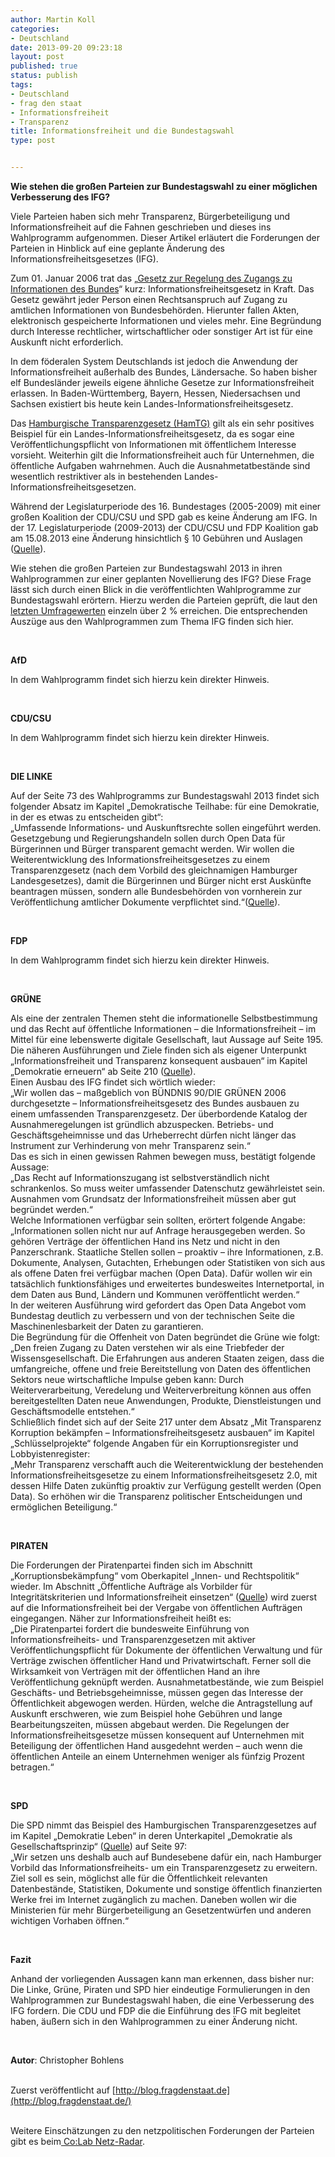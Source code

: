 ```yaml
---
author: Martin Koll
categories:
- Deutschland
date: 2013-09-20 09:23:18
layout: post
published: true
status: publish
tags:
- Deutschland
- frag den staat
- Informationsfreiheit
- Transparenz
title: Informationsfreiheit und die Bundestagswahl
type: post


---
```


**Wie stehen die großen Parteien zur Bundestagswahl zu einer möglichen Verbesserung des IFG?**

Viele Parteien haben sich mehr Transparenz, Bürgerbeteiligung und Informationsfreiheit auf die Fahnen geschrieben und dieses ins Wahlprogramm aufgenommen. Dieser Artikel erläutert die Forderungen der Parteien in Hinblick auf eine geplante Änderung des Informationsfreiheitsgesetzes (IFG).

Zum 01. Januar 2006 trat das „[Gesetz zur Regelung des Zugangs zu Informationen des Bundes](http://www.tumblr.com/blog/%20http://www.gesetze-im-internet.de/ifg/%20)“ kurz: Informationsfreiheitsgesetz in Kraft. Das Gesetz gewährt jeder Person einen Rechtsanspruch auf Zugang zu amtlichen Informationen von Bundesbehörden. Hierunter fallen Akten, elektronisch gespeicherte Informationen und vieles mehr. Eine Begründung durch Interesse rechtlicher, wirtschaftlicher oder sonstiger Art ist für eine Auskunft nicht erforderlich.

In dem föderalen System Deutschlands ist jedoch die Anwendung der Informationsfreiheit außerhalb des Bundes, Ländersache. So haben bisher elf Bundesländer jeweils eigene ähnliche Gesetze zur Informationsfreiheit erlassen. In Baden-Württemberg, Bayern, Hessen, Niedersachsen und Sachsen existiert bis heute kein Landes-Informationsfreiheitsgesetz.

Das [Hamburgische Transparenzgesetz (HamTG)](http://www.hamburg.de/transparenzgesetz/) gilt als ein sehr positives Beispiel für ein Landes-Informationsfreiheitsgesetz, da es sogar eine Veröffentlichungspflicht von Informationen mit öffentlichem Interesse vorsieht. Weiterhin gilt die Informationsfreiheit auch für Unternehmen, die öffentliche Aufgaben wahrnehmen. Auch die Ausnahmetatbestände sind wesentlich restriktiver als in bestehenden Landes-Informationsfreiheitsgesetzen.

Während der Legislaturperiode des 16. Bundestages (2005-2009) mit einer großen Koalition der CDU/CSU und SPD gab es keine Änderung am IFG. In der 17. Legislaturperiode (2009-2013) der CDU/CSU und FDP Koalition gab am 15.08.2013 eine Änderung hinsichtlich § 10 Gebühren und Auslagen ([Quelle](http://www.buzer.de/gesetz/7082/al40584-0.htm%20)).

Wie stehen die großen Parteien zur Bundestagswahl 2013 in ihren Wahlprogrammen zur einer geplanten Novellierung des IFG? Diese Frage lässt sich durch einen Blick in die veröffentlichten Wahlprogramme zur Bundestagswahl erörtern. Hierzu werden die Parteien geprüft, die laut den [letzten Umfragewerten](http://www.wahlumfragen.org/bundestagswahl/wahlumfragen_bundestagswahl.php%20) einzeln über 2 % erreichen. Die entsprechenden Auszüge aus den Wahlprogrammen zum Thema IFG finden sich hier.

 

**AfD**

In dem Wahlprogramm findet sich hierzu kein direkter Hinweis.

 

**CDU/CSU**

In dem Wahlprogramm findet sich hierzu kein direkter Hinweis.

 

**DIE LINKE**

Auf der Seite 73 des Wahlprogramms zur Bundestagswahl 2013 findet sich folgender Absatz im Kapitel „Demokratische Teilhabe: für eine Demokratie, in der es etwas zu entscheiden gibt“:  
„Umfassende Informations- und Auskunftsrechte sollen eingeführt werden. Gesetzgebung und Regierungshandeln sollen durch Open Data für Bürgerinnen und Bürger transparent gemacht werden. Wir wollen die Weiterentwicklung des Informationsfreiheitsgesetzes zu einem Transparenzgesetz (nach dem Vorbild des gleichnamigen Hamburger Landesgesetzes), damit die Bürgerinnen und Bürger nicht erst Auskünfte beantragen müssen, sondern alle Bundesbehörden von vornherein zur Veröffentlichung amtlicher Dokumente verpflichtet sind.“([Quelle](http://www.die-linke.de/fileadmin/download/wahlen2013/bundestagswahlprogramm/bundestagswahlprogramm2013_langfassung.pdf%20)).

 

**FDP**

In dem Wahlprogramm findet sich hierzu kein direkter Hinweis.

 

**GRÜNE**

Als eine der zentralen Themen steht die informationelle Selbstbestimmung und das Recht auf öffentliche Informationen – die Informationsfreiheit – im Mittel für eine lebenswerte digitale Gesellschaft, laut Aussage auf Seite 195. Die näheren Ausführungen und Ziele finden sich als eigener Unterpunkt „Informationsfreiheit und Transparenz konsequent ausbauen“ im Kapitel „Demokratie erneuern“ ab Seite 210 ([Quelle](http://www.tumblr.com/blog/%20http://www.gruene.de/fileadmin/user_upload/Dokumente/Wahlprogramm/Wahlprogramm-barrierefrei.pdf%20)).  
Einen Ausbau des IFG findet sich wörtlich wieder:  
„Wir wollen das – maßgeblich von BÜNDNIS 90/DIE GRÜNEN 2006 durchgesetzte – Informationsfreiheitsgesetz des Bundes ausbauen zu einem umfassenden Transparenzgesetz. Der überbordende Katalog der Ausnahmeregelungen ist gründlich abzuspecken. Betriebs- und Geschäftsgeheimnisse und das Urheberrecht dürfen nicht länger das Instrument zur Verhinderung von mehr Transparenz sein.“  
Das es sich in einen gewissen Rahmen bewegen muss, bestätigt folgende Aussage:  
„Das Recht auf Informationszugang ist selbstverständlich nicht schrankenlos. So muss weiter umfassender Datenschutz gewährleistet sein. Ausnahmen vom Grundsatz der Informationsfreiheit müssen aber gut begründet werden.“  
Welche Informationen verfügbar sein sollten, erörtert folgende Angabe:  
„Informationen sollen nicht nur auf Anfrage herausgegeben werden. So gehören Verträge der öffentlichen Hand ins Netz und nicht in den Panzerschrank. Staatliche Stellen sollen – proaktiv – ihre Informationen, z.B. Dokumente, Analysen, Gutachten, Erhebungen oder Statistiken von sich aus als offene Daten frei verfügbar machen (Open Data). Dafür wollen wir ein tatsächlich funktionsfähiges und erweitertes bundesweites Internetportal, in dem Daten aus Bund, Ländern und Kommunen veröffentlicht werden.“  
In der weiteren Ausführung wird gefordert das Open Data Angebot vom Bundestag deutlich zu verbessern und von der technischen Seite die Maschinenlesbarkeit der Daten zu garantieren.  
Die Begründung für die Offenheit von Daten begründet die Grüne wie folgt:  
„Den freien Zugang zu Daten verstehen wir als eine Triebfeder der Wissensgesellschaft. Die Erfahrungen aus anderen Staaten zeigen, dass die umfangreiche, offene und freie Bereitstellung von Daten des öffentlichen Sektors neue wirtschaftliche Impulse geben kann: Durch Weiterverarbeitung, Veredelung und Weiterverbreitung können aus offen bereitgestellten Daten neue Anwendungen, Produkte, Dienstleistungen und Geschäftsmodelle entstehen.“  
Schließlich findet sich auf der Seite 217 unter dem Absatz „Mit Transparenz Korruption bekämpfen – Informationsfreiheitsgesetz ausbauen“ im Kapitel „Schlüsselprojekte“ folgende Angaben für ein Korruptionsregister und Lobbyistenregister:  
„Mehr Transparenz verschafft auch die Weiterentwicklung der bestehenden Informationsfreiheitsgesetze zu einem Informationsfreiheitsgesetz 2.0, mit dessen Hilfe Daten zukünftig proaktiv zur Verfügung gestellt werden (Open Data). So erhöhen wir die Transparenz politischer Entscheidungen und ermöglichen Beteiligung.“

 

**PIRATEN**

Die Forderungen der Piratenpartei finden sich im Abschnitt „Korruptionsbekämpfung“ vom Oberkapitel „Innen- und Rechtspolitik“ wieder. Im Abschnitt „Öffentliche Aufträge als Vorbilder für Integritätskriterien und Informationsfreiheit einsetzen“ ([Quelle](http://www.piratenpartei.de/wp-content/uploads/2013/06/PP-Bund-BTW13v1.pdf%20)) wird zuerst auf die Informationsfreiheit bei der Vergabe von öffentlichen Aufträgen eingegangen. Näher zur Informationsfreiheit heißt es:  
„Die Piratenpartei fordert die bundesweite Einführung von Informationsfreiheits- und Transparenzgesetzen mit aktiver Veröffentlichungspflicht für Dokumente der öffentlichen Verwaltung und für Verträge zwischen öffentlicher Hand und Privatwirtschaft. Ferner soll die Wirksamkeit von Verträgen mit der öffentlichen Hand an ihre Veröffentlichung geknüpft werden. Ausnahmetatbestände, wie zum Beispiel Geschäfts- und Betriebsgeheimnisse, müssen gegen das Interesse der Öffentlichkeit abgewogen werden. Hürden, welche die Antragstellung auf Auskunft erschweren, wie zum Beispiel hohe Gebühren und lange Bearbeitungszeiten, müssen abgebaut werden. Die Regelungen der Informationsfreiheitsgesetze müssen konsequent auf Unternehmen mit Beteiligung der öffentlichen Hand ausgedehnt werden – auch wenn die öffentlichen Anteile an einem Unternehmen weniger als fünfzig Prozent betragen.“

 

**SPD**

Die SPD nimmt das Beispiel des Hamburgischen Transparenzgesetzes auf im Kapitel „Demokratie Leben“ in deren Unterkapitel „Demokratie als Gesellschaftsprinzip“ ([Quelle](http://www.tumblr.com/blog/%20http://www.spd.de/linkableblob/96686/data/%20)) auf Seite 97:  
„Wir setzen uns deshalb auch auf Bundesebene dafür ein, nach Hamburger Vorbild das Informationsfreiheits- um ein Transparenzgesetz zu erweitern. Ziel soll es sein, möglichst alle für die Öffentlichkeit relevanten Datenbestände, Statistiken, Dokumente und sonstige öffentlich finanzierten Werke frei im Internet zugänglich zu machen. Daneben wollen wir die Ministerien für mehr Bürgerbeteiligung an Gesetzentwürfen und anderen wichtigen Vorhaben öffnen.“

 

**Fazit**

Anhand der vorliegenden Aussagen kann man erkennen, dass bisher nur: Die Linke, Grüne, Piraten und SPD hier eindeutige Formulierungen in den Wahlprogrammen zur Bundestagswahl haben, die eine Verbesserung des IFG fordern. Die CDU und FDP die die Einführung des IFG mit begleitet haben, äußern sich in den Wahlprogrammen zu einer Änderung nicht.

 

**Autor**: Christopher Bohlens  
 

Zuerst veröffentlicht auf [http://blog.fragdenstaat.de](http://blog.fragdenstaat.de/)  
 

Weitere Einschätzungen zu den netzpolitischen Forderungen der Parteien gibt es beim[ Co:Lab Netz-Radar](http://netzradar.collaboratory.de/).